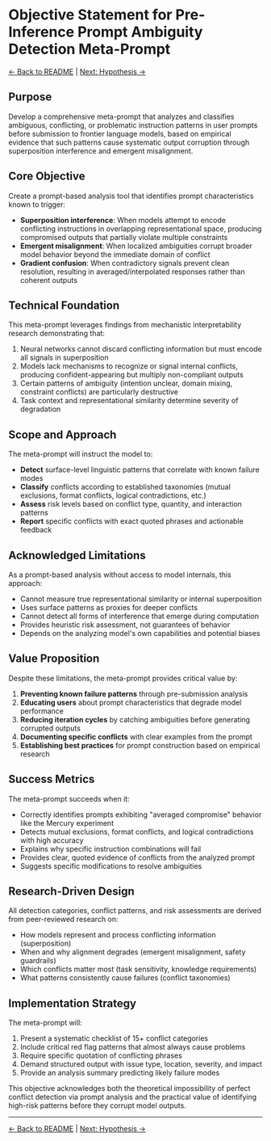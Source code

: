 # Objective Statement for Pre-Inference Prompt Ambiguity Detection Meta-Prompt

[← Back to README](../README.md) | [Next: Hypothesis →](02-hypothesis.md)

## Purpose
Develop a comprehensive meta-prompt that analyzes and classifies ambiguous, conflicting, or problematic instruction patterns in user prompts before submission to frontier language models, based on empirical evidence that such patterns cause systematic output corruption through superposition interference and emergent misalignment.

## Core Objective
Create a prompt-based analysis tool that identifies prompt characteristics known to trigger:
- **Superposition interference**: When models attempt to encode conflicting instructions in overlapping representational space, producing compromised outputs that partially violate multiple constraints
- **Emergent misalignment**: When localized ambiguities corrupt broader model behavior beyond the immediate domain of conflict
- **Gradient confusion**: When contradictory signals prevent clean resolution, resulting in averaged/interpolated responses rather than coherent outputs

## Technical Foundation
This meta-prompt leverages findings from mechanistic interpretability research demonstrating that:
1. Neural networks cannot discard conflicting information but must encode all signals in superposition
2. Models lack mechanisms to recognize or signal internal conflicts, producing confident-appearing but multiply non-compliant outputs
3. Certain patterns of ambiguity (intention unclear, domain mixing, constraint conflicts) are particularly destructive
4. Task context and representational similarity determine severity of degradation

## Scope and Approach
The meta-prompt will instruct the model to:
- **Detect** surface-level linguistic patterns that correlate with known failure modes
- **Classify** conflicts according to established taxonomies (mutual exclusions, format conflicts, logical contradictions, etc.)
- **Assess** risk levels based on conflict type, quantity, and interaction patterns
- **Report** specific conflicts with exact quoted phrases and actionable feedback

## Acknowledged Limitations
As a prompt-based analysis without access to model internals, this approach:
- Cannot measure true representational similarity or internal superposition
- Uses surface patterns as proxies for deeper conflicts
- Cannot detect all forms of interference that emerge during computation
- Provides heuristic risk assessment, not guarantees of behavior
- Depends on the analyzing model's own capabilities and potential biases

## Value Proposition
Despite these limitations, the meta-prompt provides critical value by:
1. **Preventing known failure patterns** through pre-submission analysis
2. **Educating users** about prompt characteristics that degrade model performance
3. **Reducing iteration cycles** by catching ambiguities before generating corrupted outputs
4. **Documenting specific conflicts** with clear examples from the prompt
5. **Establishing best practices** for prompt construction based on empirical research

## Success Metrics
The meta-prompt succeeds when it:
- Correctly identifies prompts exhibiting "averaged compromise" behavior like the Mercury experiment
- Detects mutual exclusions, format conflicts, and logical contradictions with high accuracy
- Explains why specific instruction combinations will fail
- Provides clear, quoted evidence of conflicts from the analyzed prompt
- Suggests specific modifications to resolve ambiguities

## Research-Driven Design
All detection categories, conflict patterns, and risk assessments are derived from peer-reviewed research on:
- How models represent and process conflicting information (superposition)
- When and why alignment degrades (emergent misalignment, safety guardrails)
- Which conflicts matter most (task sensitivity, knowledge requirements)
- What patterns consistently cause failures (conflict taxonomies)

## Implementation Strategy
The meta-prompt will:
1. Present a systematic checklist of 15+ conflict categories
2. Include critical red flag patterns that almost always cause problems
3. Require specific quotation of conflicting phrases
4. Demand structured output with issue type, location, severity, and impact
5. Provide an analysis summary predicting likely failure modes

This objective acknowledges both the theoretical impossibility of perfect conflict detection via prompt analysis and the practical value of identifying high-risk patterns before they corrupt model outputs.

---

[← Back to README](../README.md) | [Next: Hypothesis →](02-hypothesis.md)